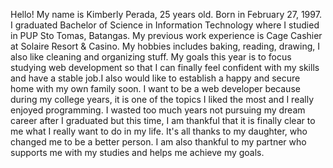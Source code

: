 Hello! My name is Kimberly Perada, 25 years old. Born in February 27, 1997. I graduated Bachelor of Science in Information Technology where I studied in PUP Sto Tomas, Batangas. My previous work experience is Cage Cashier at Solaire Resort & Casino. 
My hobbies includes baking, reading, drawing, I also like cleaning and organizing stuff.
My goals this year is to focus studying web development so that I can finally feel confident with my skills and have a stable job.I also would like to establish a happy and secure home with my own family soon.
I want to be a web developer because during my college years, it is one of the topics I liked the most and I really enjoyed programming. I wasted too much years not pursuing my dream career after I graduated but this time, I am thankful that it is finally clear to me what I really want to do in my life. It's all thanks to my daughter, who changed me to be a better person. I am also thankful to my partner who supports me with my studies and helps me achieve my goals.